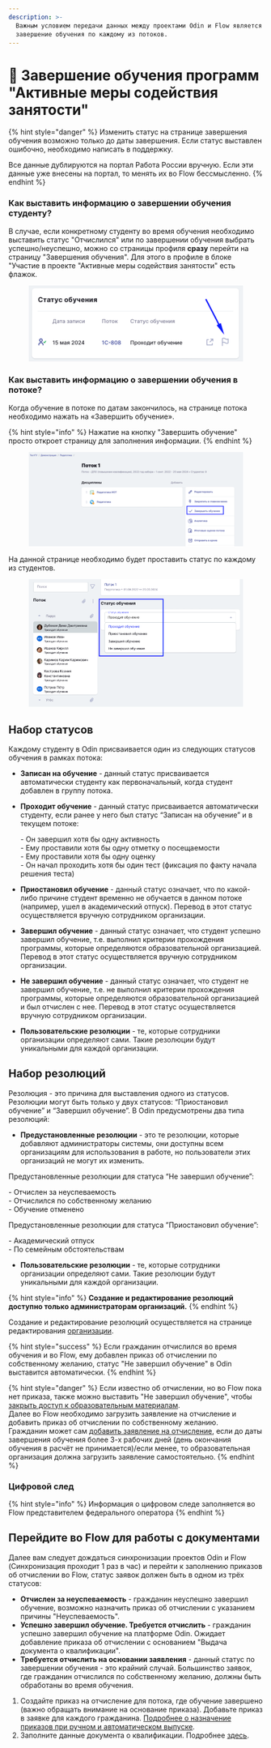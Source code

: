```yaml
---
description: >-
  Важным условием передачи данных между проектами Odin и Flow является
  завершение обучения по каждому из потоков.
---
```


# 🌠 Завершение обучения программ "Активные меры содействия занятости"

{% hint style="danger" %}
Изменить статус на странице завершения обучения возможно только до даты завершения. Если статус выставлен ошибочно, необходимо написать в поддержку.

Все данные дублируются на портал Работа России вручную. Если эти данные уже внесены на портал, то менять их во Flow бессмысленно.
{% endhint %}

### Как выставить информацию о завершении обучения  студенту?

В случае, если конкретному студенту во время обучения необходимо выставить статус "Отчислился" или по завершении обучения выбрать успешно/неуспешно, можно со страницы профиля **сразу** перейти на страницу "Завершения обучения". Для этого в профиле в блоке "Участие в проекте "Активные меры содействия занятости" есть  флажок.&#x20;

<figure><img src="../../.gitbook/assets/image (57).png" alt=""><figcaption></figcaption></figure>

### Как выставить информацию о завершении обучения в потоке?&#x20;

Когда обучение в потоке по датам закончилось, на странице потока необходимо нажать на «Завершить обучение».&#x20;

{% hint style="info" %}
Нажатие на кнопку "Завершить обучение" просто откроет страницу для заполнения информации.
{% endhint %}

<figure><img src="../../.gitbook/assets/image (58).png" alt=""><figcaption></figcaption></figure>

На данной странице необходимо будет проставить статус по каждому из студентов.

<figure><img src="../../.gitbook/assets/image (59).png" alt=""><figcaption></figcaption></figure>

## **Набор статусов**

Каждому студенту в Odin присваивается один из следующих статусов обучения в рамках потока:

* **Записан на обучение** - данный статус присваивается автоматически студенту как первоначальный, когда студент добавлен в группу потока.
*   **Проходит обучение** - данный статус присваивается автоматически студенту, если ранее у него был статус “Записан на обучение” и в текущем потоке:

    \- Он завершил хотя бы одну активность\
    \- Ему проставили хотя бы одну отметку о посещаемости\
    \- Ему проставили хотя бы одну оценку\
    \- Он начал проходить хотя бы один тест (фиксация по факту начала решения  теста)
* **Приостановил обучение** - данный статус означает, что по какой-либо причине студент временно не обучается в данном потоке (например, ушел в академический отпуск). Перевод в этот статус осуществляется вручную сотрудником организации.
* **Завершил обучение** - данный статус означает, что студент успешно завершил обучение, т.е. выполнил критерии прохождения программы, которые определяются образовательной организацией. Перевод в этот статус осуществляется вручную сотрудником организации.
* **Не завершил обучение** - данный статус означает, что студент не завершил обучение, т.е. не выполнил критерии прохождения программы, которые определяются образовательной организацией и был отчислен с нее. Перевод в этот статус осуществляется вручную сотрудником организации.
* **Пользовательские резолюции** - те, которые сотрудники организации определяют сами. Такие резолюции будут уникальными для каждой организации.

## **Набор резолюций**

Резолюция - это причина для выставления одного из статусов. Резолюции могут быть только у двух статусов: “Приостановил обучение” и “Завершил обучение”. В Odin предусмотрены два типа резолюций:&#x20;

* **Предустановленные резолюции** - это те резолюции, которые добавляют администраторы системы, они доступны всем организациям для использования в работе, но пользователи этих организаций не могут их изменить.

Предустановленные резолюции для статуса “Не завершил обучение”:

\- Отчислен за неуспеваемость\
\- Отчислился по собственному желанию\
\- Обучение отменено

Предустановленные резолюции для статуса ”Приостановил обучение”:

\- Академический отпуск\
\- По семейным обстоятельствам

* **Пользовательские резолюции** - те, которые сотрудники организации определяют сами. Такие резолюции будут уникальными для каждой организации.

{% hint style="info" %}
**Создание и редактирование резолюций доступно только администраторам организаций.**
{% endhint %}

Создание и редактирование резолюций осуществляется на странице редактирования [организации](../../struktura/organizaciya/).

{% hint style="success" %}
Если гражданин отчислился во время обучения и во Flow, ему добавлен приказ об отчислении по собственному желанию, статус "Не завершил обучение" в Odin выставится автоматически.
{% endhint %}

{% hint style="danger" %}
Если известно об отчислении, но во Flow пока нет приказа, также можно выставить "Не завершил обучение", чтобы [закрыть доступ к образовательным материалам](kak-bystro-zakryt-dostup-k-materialam-programmy.md).\
Далее во Flow необходимо загрузить заявление на отчисление и добавить приказ об отчислении по собственному желанию.\
Гражданин может сам [добавить заявление на отчисление](https://informa.gitbook.io/flow-kabinet-grazhdanina/voprosy/kak-otmenit-zayavku-otchislitsya#obuchenie-nachalos), если до даты завершения обучения более 3-х рабочих дней (день окончания обучения в расчёт не принимается)/если менее, то образовательная организация должна загрузить заявление самостоятельно.
{% endhint %}

### Цифровой след

{% hint style="info" %}
Информация о цифровом следе заполняется во Flow представителем федерального оператора
{% endhint %}

## Перейдите во Flow для работы с документами

Далее вам следует дождаться синхронизации проектов Odin и Flow (Синхронизация проходит 1 раз в час) и перейти к заполнению приказов об отчислении во Flow, статус заявок должен быть в одном из трёх статусов:&#x20;

* **Отчислен за неуспеваемость** -  гражданин неуспешно завершил обучение, возможно назначить приказ об отчислении с указанием причины "Неуспеваемость".
* **Успешно завершил обучение. Требуется отчислить**  - гражданин успешно завершил обучение на платформе Odin. Ожидает добавление приказа об отчислении с основанием "Выдача документа о квалификации".
* **Требуется отчислить на основании заявления**  - данный статус по завершении обучения - это крайний случай. Большинство заявок, где гражданин отчислился по собственному желанию, должны быть обработаны во время обучения.

1. Создайте приказ на отчисление для потока, где обучение завершено (важно обращать внимание на основание приказа).  Добавьте приказ в заявке для каждого гражданина. [Подробнее о назначение приказов при ручном и автоматическом выпуске](https://informa.gitbook.io/flow-partner/prikazy).
2. Заполните данные документа о квалификации. Подробнее [здесь](https://informa.gitbook.io/flow-partner/vypusk-dokumentov-o-kvalifikacii).&#x20;
